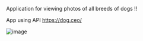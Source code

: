 
Application for viewing photos of all breeds of dogs !!

App using API https://dog.ceo/

![image](https://user-images.githubusercontent.com/98091205/176891995-0c31dd66-190a-4db7-b3c4-240e605cdfb5.png)

